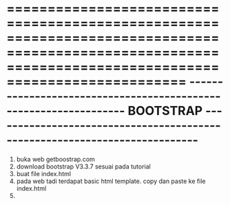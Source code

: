 ========================================================================================================================================================
----------------------------------------------------------------- BOOTSTRAP ---------------------------------------------------------------------------
========================================================================================================================================================

1. buka web getboostrap.com
1. download bootstrap V3.3.7 sesuai pada tutorial
2. buat file index.html
3. pada web tadi terdapat basic html template. copy dan paste ke file index.html
4. 